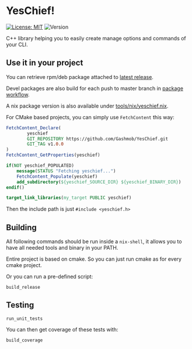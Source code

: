 # YesChief!

[![License: MIT](https://img.shields.io/github/license/gashmob/yeschief)](https://opensource.org/licenses/MIT)
![Version](https://img.shields.io/github/v/release/gashmob/yeschief?include_prereleases)

C++ library helping you to easily create manage options and commands of your CLI.

## Use it in your project

You can retrieve rpm/deb package attached to [latest release](https://github.com/Gashmob/YesChief/releases/latest).

Devel packages are also build for each push to master branch in [package workflow](https://github.com/Gashmob/YesChief/actions/workflows/package.yml?query=branch%3Amaster).

A nix package version is also available under [tools/nix/yeschief.nix](https://github.com/Gashmob/YesChief/blob/master/tools/nix/yeschief.nix).

For CMake based projects, you can simply use `FetchContent` this way:

```cmake
FetchContent_Declare(
        yeschief
        GIT_REPOSITORY https://github.com/Gashmob/YesChief.git
        GIT_TAG v1.0.0
)
FetchContent_GetProperties(yeschief)

if(NOT yeschief_POPULATED)
    message(STATUS "Fetching yeschief...")
    FetchContent_Populate(yeschief)
    add_subdirectory(${yeschief_SOURCE_DIR} ${yeschief_BINARY_DIR})
endif()

target_link_libraries(my_target PUBLIC yeschief)
```

Then the include path is just `#include <yeschief.h>`

## Building

All following commands should be run inside a `nix-shell`, it allows you to have all needed tools and binary in your PATH.

Entire project is based on cmake. So you can just run cmake as for every cmake project.

Or you can run a pre-defined script:

```shell
build_release
```

## Testing

```shell
run_unit_tests
```

You can then get coverage of these tests with:

```shell
build_coverage
```
